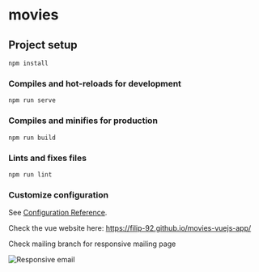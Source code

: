 # movies

## Project setup
```
npm install
```

### Compiles and hot-reloads for development
```
npm run serve
```

### Compiles and minifies for production
```
npm run build
```

### Lints and fixes files
```
npm run lint
```

### Customize configuration
See [Configuration Reference](https://cli.vuejs.org/config/).

Check the vue website here:
https://filip-92.github.io/movies-vuejs-app/

Check mailing branch for responsive mailing page

![Responsive email](https://user-images.githubusercontent.com/75435412/230369545-e5a3c8d9-010b-4545-b345-471ea8da67fc.PNG)


